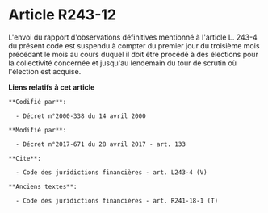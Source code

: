 # Article R243-12

L'envoi du rapport d'observations définitives mentionné à l'article L. 243-4 du présent code est suspendu à compter du
premier jour du troisième mois précédant le mois au cours duquel il doit être procédé à des élections pour la collectivité
concernée et jusqu'au lendemain du tour de scrutin où l'élection est acquise.

**Liens relatifs à cet article**

	**Codifié par**:

	  - Décret n°2000-338 du 14 avril 2000

	**Modifié par**:

	  - Décret n°2017-671 du 28 avril 2017 - art. 133

	**Cite**:

	  - Code des juridictions financières - art. L243-4 (V)

	**Anciens textes**:

	  - Code des juridictions financières - art. R241-18-1 (T)

